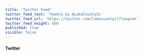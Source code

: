 ```yaml
---
title: 'Twitter Feed'
twitter_feed_text: 'Tweets by @LakeCountyIL'
twitter_feed_url: 'https://twitter.com/lakecountyil?lang=en'
twitter_feed_height: 600
published: true
visible: false
---
```


#### Twitter
